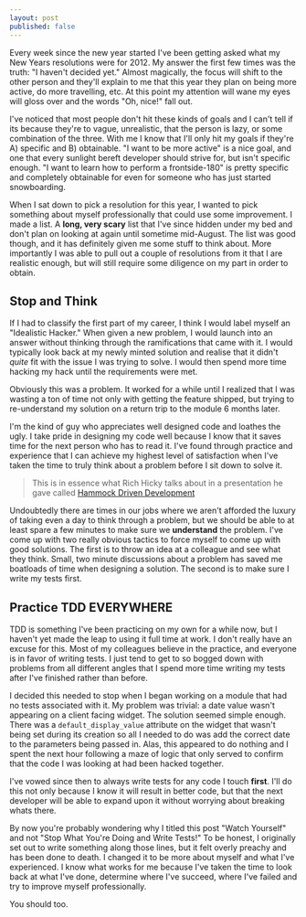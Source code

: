 ```yaml
---
layout: post
published: false
---
```


Every week since the new year started I've been getting asked what my
New Years resolutions were for 2012. My answer the first few times was
the truth: "I haven't decided yet." Almost magically, the focus will
shift to the other person and they'll explain to me that this year they
plan on being more active, do more travelling, etc. At this point my attention
will wane my eyes will gloss over and the words "Oh, nice!"
fall out.

I've noticed that most people don't hit these kinds of goals and I can't
tell if its because they're to vague, unrealistic, that the person is
lazy, or some combination of the three. With me I know that I'll only hit
my goals if they're A) specific and B) obtainable. "I want to be more
active" is a nice goal, and one that every sunlight bereft developer
should strive for, but isn't specific enough. "I want to learn how to
perform a frontside-180" is pretty specific and completely obtainable
for even for someone who has just started snowboarding.

When I sat down to pick a resolution for this year, I wanted to
pick something about myself professionally that could use some
improvement. I made a list. A __long, very scary__ list that I've since
hidden under my bed and don't plan on looking at again until sometime
mid-August. The list was good though, and it has definitely given me
some stuff to think about. More importantly I was able to pull out a
couple of resolutions from it that I are realistic enough, but
will still require some diligence on my part in order to obtain.

## Stop and Think

If I had to classify the first part of my career, I think I would label
myself an "Idealistic Hacker." When given a new problem, I would launch
into an answer without thinking through the ramifications that came with it.
I would typically look back at my newly minted solution and realise that
it didn't *quite* fit with the issue I was trying to solve. I would then
spend more time hacking my hack until the requirements were met.

Obviously this was a problem. It worked for a while until I realized that
I was wasting a ton of time not only with getting the feature shipped,
but trying to re-understand my solution on a return trip to the module 6
months later.

I'm the kind of guy who appreciates well designed code and loathes the
ugly. I take pride in designing my code well because I know that it
saves time for the next person who has to read it. I've found through
practice and experience that I can achieve my highest level of
satisfaction when I've taken the time to truly think about a problem
before I sit down to solve it.

>This is in essence what Rich Hicky talks about in a presentation he gave
>called [Hammock Driven Development](http://blip.tv/clojure/hammock-driven-development-4475586)

Undoubtedly there are times in our jobs where we aren't afforded the
luxury of taking even a day to think through a problem, but we should be
able to at least spare a few minutes to make sure we __understand__ the
problem. I've come up with two really obvious tactics to force myself to
come up with good solutions. The first is to throw an idea at a
colleague and see what they think. Small, two minute discussions about a
problem has saved me boatloads of time when designing a solution. The
second is to make sure I write my tests first.

## Practice TDD EVERYWHERE

TDD is something I've been practicing on my own for a while now, but I
haven't yet made the leap to using it full time at work. I don't really
have an excuse for this. Most of my colleagues believe in the practice,
and everyone is in favor of writing tests. I just tend to get to so
bogged down with problems from all different angles that I spend more
time writing my tests after I've finished rather than before.

I decided this needed to stop when I began working on a module that had
no tests associated with it. My problem was trivial: a date value
wasn't appearing on a client facing widget. The solution seemed simple
enough. There was a `default_display_value` attribute on the widget that
wasn't being set during its creation so all I needed to do was add the
correct date to the parameters being passed in. Alas, this appeared to
do nothing and I spent the next hour following a maze of logic that only
served to confirm that the code I was looking at had been hacked together.

I've vowed since then to always write tests for any code I touch __first__.
I'll do this not only because I know it will result in better code, but that
the next developer will be able to expand upon it without worrying about
breaking whats there.

By now you're probably wondering why I titled this post "Watch Yourself"
and not "Stop What You're Doing and Write Tests!" To be honest, I
originally set out to write something along those lines, but it felt overly
preachy and has been done to death. I changed it to be more about myself and
what I've experienced. I know what works for me because I've taken the
time to look back at what I've done, determine where I've succeed, where
I've failed and try to improve myself professionally.

You should too.
